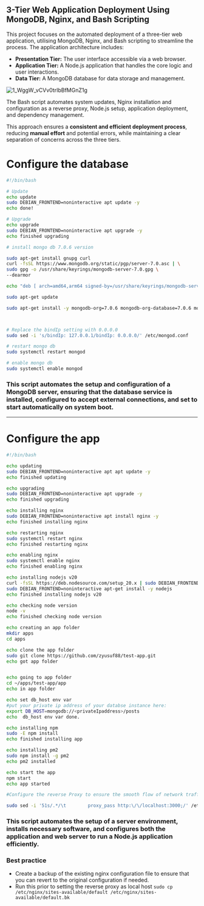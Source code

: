 
## 3-Tier Web Application Deployment Using MongoDB, Nginx, and Bash Scripting


This project focuses on the automated deployment of a three-tier web application, utilising MongoDB, Nginx, and Bash scripting to streamline the process. The application architecture includes:

- **Presentation Tier:** The user interface accessible via a web browser.
- **Application Tier:** A Node.js application that handles the core logic and user interactions.
- **Data Tier:** A MongoDB database for data storage and management.


 ![1_WggW_vCVv0trIbBfMGnZ1g](https://github.com/user-attachments/assets/c1a9af2a-4a29-4000-ad5f-2b3bea7e081e) 
 <br>
 
 The Bash script automates system updates, Nginx installation and configuration as a reverse proxy, Node.js setup, application deployment, and dependency management.

 This approach ensures a **consistent and efficient deployment process**, reducing **manual effort** and potential errors, while maintaining a clear separation of concerns across the three tiers.




# Configure the database 
```bash 
#!/bin/bash

# Update
echo update
sudo DEBIAN_FRONTEND=noninteractive apt update -y
echo done!

# Upgrade
echo upgrade
sudo DEBIAN_FRONTEND=noninteractive apt upgrade -y
echo finished upgrading

# install mongo db 7.0.6 version

sudo apt-get install gnupg curl
curl -fsSL https://www.mongodb.org/static/pgp/server-7.0.asc | \
sudo gpg -o /usr/share/keyrings/mongodb-server-7.0.gpg \
--dearmor

echo "deb [ arch=amd64,arm64 signed-by=/usr/share/keyrings/mongodb-server-7.0.gpg ] https://repo.mongodb.org/apt/ubuntu jammy/mongodb-org/7.0 multiverse" | sudo tee /etc/apt/sources.list.d/mongodb-org-7.0.list

sudo apt-get update

sudo apt-get install -y mongodb-org=7.0.6 mongodb-org-database=7.0.6 mongodb-org-server=7.0.6 mongodb-mongosh=2.2.4 mongodb-org-mongos=7.0.6 mongodb-org-tools=7.0.6



# Replace the bindIp setting with 0.0.0.0
sudo sed -i 's/bindIp: 127.0.0.1/bindIp: 0.0.0.0/' /etc/mongod.conf

# restart mongo db 
sudo systemctl restart mongod

# enable mongo db
sudo systemctl enable mongod

```
### This script automates the setup and configuration of a MongoDB server, ensuring that the database service is installed, configured to accept external connections, and set to start automatically on system boot.

--------------------------
# Configure the app 

```bash 
#!/bin/bash

echo updating
sudo DEBIAN_FRONTEND=noninteractive apt apt update -y
echo finished updating

echo upgrading
sudo DEBIAN_FRONTEND=noninteractive apt upgrade -y
echo finished upgrading

echo installing nginx
sudo DEBIAN_FRONTEND=noninteractive apt install nginx -y
echo finished installing nginx

echo restarting nginx
sudo systemctl restart nginx
echo finished restarting nginx

echo enabling nginx
sudo systemctl enable nginx
echo finished enabling nginx

echo installing nodejs v20
curl -fsSL https://deb.nodesource.com/setup_20.x | sudo DEBIAN_FRONTEND=noninteractive -E bash - &&\
sudo DEBIAN_FRONTEND=noninteractive apt-get install -y nodejs
echo finished installing nodejs v20

echo checking node version
node -v
echo finished checking node version

echo creating an app folder 
mkdir apps
cd apps

echo clone the app folder
sudo git clone https://github.com/zyusuf88/test-app.git
echo got app folder


echo going to app folder
cd ~/apps/test-app/app
echo in app folder

echo set db_host env var
#put your private ip address of your databse instance here: 
export DB_HOST=mongodb://<privateIpaddress>/posts 
echo  db_host env var done.

echo installing npm
sudo -E npm install
echo finished installing app

echo installing pm2
sudo npm install -g pm2
echo pm2 installed

echo start the app
npm start 
echo app started

#Configure the reverse Proxy to ensure the smooth flow of network traffic between clients and applications

sudo sed -i '51s/.*/\t        proxy_pass http:\/\/localhost:3000;/' /etc/nginx/sites-available/default

``` 
### This script automates the setup of a server environment, installs necessary software, and configures both the application and web server to run a Node.js application efficiently.

### Best practice
- Create a backup of the existing nginx configuration file to ensure that you can revert to the original configuration if needed.
- Run this prior to setting the reverse proxy as local host `sudo cp /etc/nginx/sites-available/default /etc/nginx/sites-available/default.bk`
